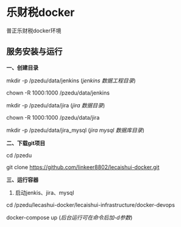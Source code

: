 # 乐财税docker #
普正乐财税docker环境

## 服务安装与运行 ##
**一、创建目录**

mkdir -p /pzedu/data/jenkins (*jenkins 数据工程目录*)

chown -R 1000:1000 /pzedu/data/jenkins

mkdir -p /pzedu/data/jira (*jira 数据目录*)

chown -R 1000:1000 /pzedu/data/jira

mkdir -p /pzedu/data/jira_mysql (*jira mysql 数据库目录*)

**二、下载git项目**

cd /pzedu

git clone https://github.com/linkeer8802/lecaishui-docker.git

**三、运行容器**

1. 启动jenkis、jira、mysql

cd /pzedu/lecashui-docker/lecaishui-infrastructure/docker-devops

docker-compose up (*后台运行可在命令后加-d参数*)
